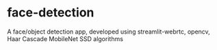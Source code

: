 # face-detection
A face/object detection app, developed using streamlit-webrtc, opencv, Haar Cascade MobileNet SSD algorithms
